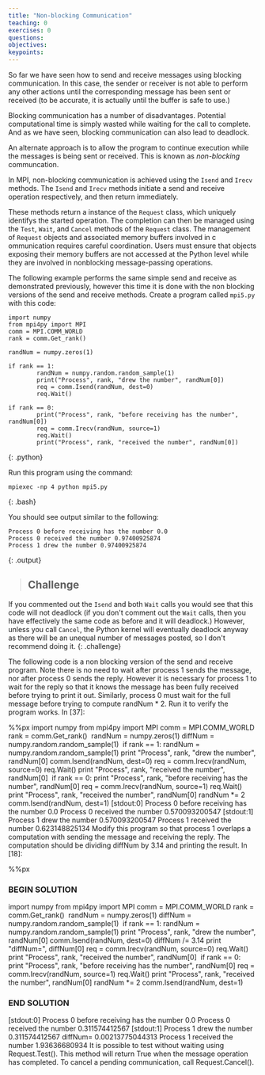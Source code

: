 ```yaml
---
title: "Non-blocking Communication"
teaching: 0
exercises: 0
questions:
objectives:
keypoints:
---
```

So far we have seen how to send and receive messages using blocking communication. In this case, the sender or receiver is not able to perform any 
other actions until the corresponding message has been sent or received (to be accurate, it is actually until the buffer is safe to use.)

Blocking communication has a number of disadvantages. Potential computational time is simply wasted while waiting for the call to complete. And as we 
have seen, blocking communication can also lead to deadlock.

An alternate approach is to allow the program to continue execution while the messages is being sent or received. This is known as *non-blocking* 
communcation.

In MPI, non-blocking communication is achieved using the `Isend` and `Irecv` methods. The `Isend` and `Irecv` methods initiate a send and receive 
operation respectively, and then return immediately.

These methods return a instance of the `Request` class, which uniquely identifys the started operation. The completion can then be managed using the 
`Test`, `Wait`, and `Cancel` methods of the `Request` class. The management of `Request` objects and associated memory buffers involved in c
ommunication requires careful coordination. Users must ensure that objects exposing their memory buffers are not accessed at the Python level 
while they are involved in nonblocking message-passing operations.

The following example performs the same simple send and receive as demonstrated previously, however this time it is done with the non blocking 
versions of the send and receive methods. Create a program called `mpi5.py` with this code:

~~~
import numpy
from mpi4py import MPI
comm = MPI.COMM_WORLD
rank = comm.Get_rank()

randNum = numpy.zeros(1)

if rank == 1:
        randNum = numpy.random.random_sample(1)
        print("Process", rank, "drew the number", randNum[0])
        req = comm.Isend(randNum, dest=0)
        req.Wait()
        
if rank == 0:
        print("Process", rank, "before receiving has the number", randNum[0])
        req = comm.Irecv(randNum, source=1)
        req.Wait()
        print("Process", rank, "received the number", randNum[0])
~~~
{: .python}

Run this program using the command:

~~~
mpiexec -np 4 python mpi5.py
~~~
{: .bash}

You should see output similar to the following:

~~~     
Process 0 before receiving has the number 0.0
Process 0 received the number 0.97400925874
Process 1 drew the number 0.97400925874
~~~
{: .output}

> ## Challenge
If you commented out the `Isend` and both `Wait` calls you would see that this code will not deadlock (if you don't comment out the `Wait` calls, 
then you have effectively the same code as before and it will deadlock.) However, unless you call `Cancel`, the Python kernel will eventually 
deadlock anyway as there will be an unequal number of messages posted, so I don't recommend doing it.
{: .challenge}


The following code is a non blocking version of the send and receive program. Note there is no need to wait after process 1 sends the message, nor after process 0 sends the reply. However it is necessary for process 1 to wait for the reply so that it knows the message has been fully received before trying to print it out. Similarly, process 0 must wait for the full message before trying to compute randNum * 2. Run it to verify the program works.
In [37]:

%%px
import numpy
from mpi4py import MPI
comm = MPI.COMM_WORLD
rank = comm.Get_rank()
​
randNum = numpy.zeros(1)
diffNum = numpy.random.random_sample(1)
​
if rank == 1:
        randNum = numpy.random.random_sample(1)
        print "Process", rank, "drew the number", randNum[0]
        comm.Isend(randNum, dest=0)
        req = comm.Irecv(randNum, source=0)
        req.Wait()
        print "Process", rank, "received the number", randNum[0]
​
if rank == 0:
        print "Process", rank, "before receiving has the number", randNum[0]
        req = comm.Irecv(randNum, source=1)
        req.Wait()
        print "Process", rank, "received the number", randNum[0]
        randNum *= 2
        comm.Isend(randNum, dest=1)
[stdout:0] 
Process 0 before receiving has the number 0.0
Process 0 received the number 0.570093200547
[stdout:1] 
Process 1 drew the number 0.570093200547
Process 1 received the number 0.623148825134
Modify this program so that process 1 overlaps a computation with sending the message and receiving the reply. The computation should be dividing diffNum by 3.14 and printing the result.
In [18]:

%%px
### BEGIN SOLUTION
import numpy
from mpi4py import MPI
comm = MPI.COMM_WORLD
rank = comm.Get_rank()
​
randNum = numpy.zeros(1)
diffNum = numpy.random.random_sample(1)
​
if rank == 1:
        randNum = numpy.random.random_sample(1)
        print "Process", rank, "drew the number", randNum[0]
        comm.Isend(randNum, dest=0)
        diffNum /= 3.14
        print "diffNum=", diffNum[0]
        req = comm.Irecv(randNum, source=0)
        req.Wait()
        print "Process", rank, "received the number", randNum[0]
​
if rank == 0:
        print "Process", rank, "before receiving has the number", randNum[0]
        req = comm.Irecv(randNum, source=1)
        req.Wait()
        print "Process", rank, "received the number", randNum[0]
        randNum *= 2
        comm.Isend(randNum, dest=1)
### END SOLUTION
[stdout:0] 
Process 0 before receiving has the number 0.0
Process 0 received the number 0.311574412567
[stdout:1] 
Process 1 drew the number 0.311574412567
diffNum= 0.00213775044313
Process 1 received the number 1.93636680934
It is possible to test without waiting using Request.Test(). This method will return True when the message operation has completed. To cancel a pending communication, call Request.Cancel().